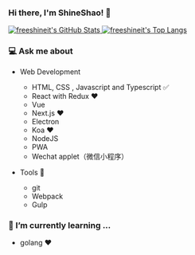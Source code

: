 ### Hi there, I'm ShineShao! 👋

<div>
  <!-- https://github.com/anuraghazra/github-readme-stats -->
  <a href="https://github.com/freeshineit">
  <img src="https://github-readme-stats.vercel.app/api?username=freeshineit&show_icons=true&count_private=true&include_all_commits=true" alt="freeshineit's GitHub Stats" />
 </a>
  <a href="https://github.com/freeshineit">
  <img src="https://github-readme-stats.vercel.app/api/top-langs/?username=freeshineit&langs_count=8&layout=compact&hide=Python" alt="freeshineit's Top Langs" />
 </a>
</div>

<!-- [![Top Langs](https://github-readme-stats.vercel.app/api/top-langs/?username=freeshineit&langs_count=8)](https://github.com/freeshineit/github-readme-stats) -->

### 💻 Ask me about

- Web Development

  - HTML, CSS , Javascript and Typescript ✅
  - React with Redux ❤️
  - Vue
  - Next.js ❤️
  - Electron
  - Koa ❤️
  - NodeJS
  - PWA
  - Wechat applet（微信小程序）

- Tools 🔧
  - git
  - Webpack
  - Gulp

### 🌱 I’m currently learning ...

- golang ❤️

<!--
**freeshineit/freeshineit** is a ✨ _special_ ✨ repository because its `README.md` (this file) appears on your GitHub profile.

Here are some ideas to get you started:

- 🔭 I’m currently working on ...
- 👯 I’m looking to collaborate on ...
- 🤔 I’m looking for help with ...
- 💬 Ask me about ...
- 📫 How to reach me: ...
- 😄 Pronouns: ...
- ⚡ Fun fact: ...
-->
